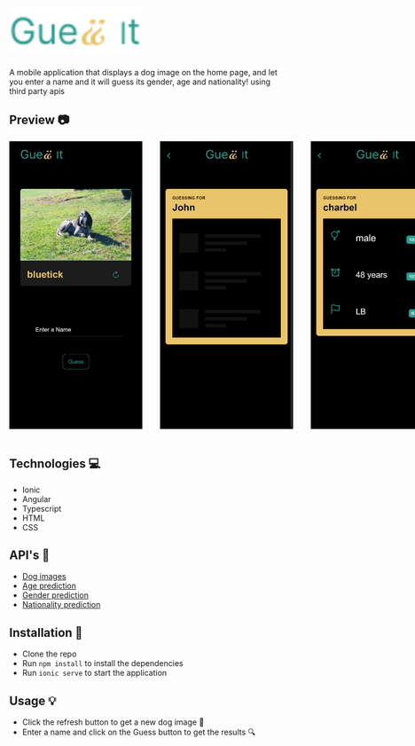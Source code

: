 # <img src ="../guess-it/src/assets/logo.svg" style="width:15rem">

<p>
A mobile application that displays a dog image on the home page, and let you enter a name and it will guess its gender, age and  nationality! using third party apis
</p>

## Preview :camera:

<div style="display:flex; gap:2rem; margin-bottom:3rem; margin-top:1rem;">
  <img src ="../guess-it/design/home.png" style="width:15rem">
  <img src ="../guess-it/design/guess_not_loaded.png" style="width:15rem">
  <img src ="../guess-it/design/guess_loaded.png" style="width:15rem">
</div>



## Technologies :computer:

- Ionic
- Angular
- Typescript
- HTML
- CSS

## API's :link:

- [Dog images](https://dog.ceo/api/breeds/image/random)
- [Age prediction](https://api.agify.io/?name=charbel)
- [Gender prediction](https://api.genderize.io/?name=charbel)
- [Nationality prediction](https://api.nationalize.io/?name=charbel)

## Installation :wrench:

- Clone the repo
- Run `npm install` to install the dependencies
- Run `ionic serve` to start the application

## Usage :bulb:

- Click the refresh button to get a new dog image :dog:
- Enter a name and click on the Guess button to get the results :mag:


